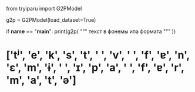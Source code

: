 from tryiparu import G2PModel

g2p = G2PModel(load_dataset=True)

if __name__ == "__main__":
    print(g2p(
    """
    текст в фонемы ипа формата
    """
    )) 
    
# ['tʲ', 'e', 'k', 's', 't', ' ', 'v', ' ', 'f', 'ɐ', 'n', 'ɛ', 'm', 'ɨ', ' ', 'ɪ', 'p', 'a', ' ', 'f', 'ɐ', 'r', 'm', 'a', 't', 'ə']